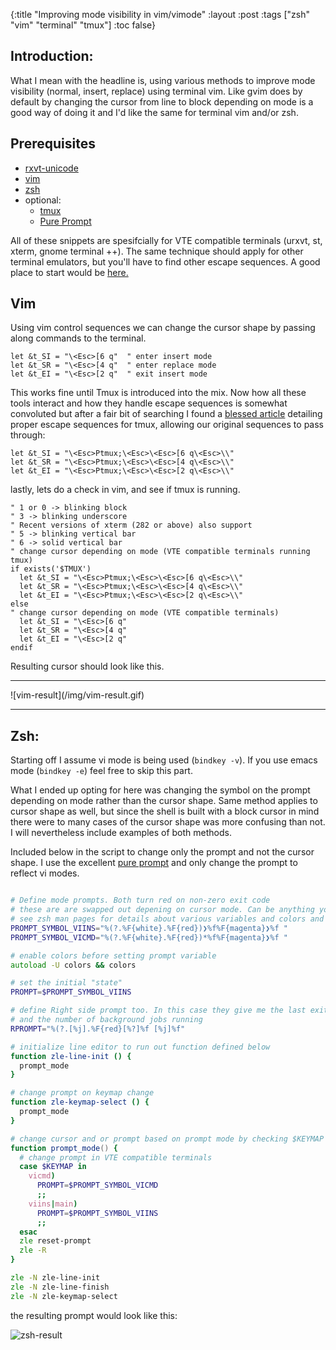 {:title "Improving mode visibility in vim/vimode"
 :layout :post
 :tags  ["zsh" "vim" "terminal" "tmux"]
 :toc false}

## Introduction:
What I mean with the headline is, using various methods to improve mode visibility (normal, insert, replace) using terminal vim. Like gvim does by default by changing the cursor from line to block depending on mode is a good way of doing it and I'd like the same for terminal vim and/or zsh.

## Prerequisites

* [rxvt-unicode](http://software.schmorp.de/pkg/rxvt-unicode.html)
* [vim](http://www.vim.org/)  
* [zsh](http://www.zsh.org/)
* optional:
  * [tmux](https://tmux.github.io/)
  * [Pure Prompt](https://github.com/sindresorhus/pure)

All of these snippets are spesifcially for VTE compatible terminals (urxvt, st, xterm, gnome terminal ++). The same technique should apply for other terminal emulators, but you'll have to find other escape sequences. A good place to start would be [here.](http://vim.wikia.com/wiki/Change_cursor_shape_in_different_modes)

## Vim

Using vim control sequences we can change the cursor shape by passing along commands to the terminal.
```viml
let &t_SI = "\<Esc>[6 q"  " enter insert mode
let &t_SR = "\<Esc>[4 q"  " enter replace mode
let &t_EI = "\<Esc>[2 q"  " exit insert mode
```
This works fine until Tmux is introduced into the mix. Now how all these tools interact and how they handle escape sequences is somewhat convoluted but after a fair bit of searching I found a  [blessed article](http://blog.yjl.im/2014/12/passing-escape-codes-for-changing-font.html) detailing proper escape sequences for tmux, allowing our original sequences to pass through:

```viml
let &t_SI = "\<Esc>Ptmux;\<Esc>\<Esc>[6 q\<Esc>\\"
let &t_SR = "\<Esc>Ptmux;\<Esc>\<Esc>[4 q\<Esc>\\"
let &t_EI = "\<Esc>Ptmux;\<Esc>\<Esc>[2 q\<Esc>\\"
```

lastly, lets do a check in vim, and see if tmux is running.

```viml
" 1 or 0 -> blinking block
" 3 -> blinking underscore
" Recent versions of xterm (282 or above) also support
" 5 -> blinking vertical bar
" 6 -> solid vertical bar
" change cursor depending on mode (VTE compatible terminals running tmux)
if exists('$TMUX')
  let &t_SI = "\<Esc>Ptmux;\<Esc>\<Esc>[6 q\<Esc>\\"
  let &t_SR = "\<Esc>Ptmux;\<Esc>\<Esc>[4 q\<Esc>\\"
  let &t_EI = "\<Esc>Ptmux;\<Esc>\<Esc>[2 q\<Esc>\\"
else
" change cursor depending on mode (VTE compatible terminals)
  let &t_SI = "\<Esc>[6 q"
  let &t_SR = "\<Esc>[4 q"
  let &t_EI = "\<Esc>[2 q"
endif
```
Resulting cursor should look like this.
<hr>
![vim-result](/img/vim-result.gif)
<hr>

## Zsh:
Starting off I assume vi mode is being used (`bindkey -v`). If you use emacs mode (`bindkey -e`) feel free to skip this part.

What I ended up opting for here was changing the symbol on the prompt depending on mode rather than the cursor shape. Same method applies to cursor shape as well, but since the shell is built with a block cursor in mind there were to many cases of the cursor shape was more confusing than not. I will nevertheless include examples of both methods.

Included below in the script to change only the prompt and not the cursor shape.
I use the excellent [pure prompt](https://github.com/sindresorhus/pure) and only change the
prompt to reflect vi modes.
```zsh

# Define mode prompts. Both turn red on non-zero exit code
# these are are swapped out depening on cursor mode. Can be anything you want.
# see zsh man pages for details about various variables and colors and whatnot available.
PROMPT_SYMBOL_VIINS="%(?.%F{white}.%F{red})❯%f%F{magenta}❯%f "
PROMPT_SYMBOL_VICMD="%(?.%F{white}.%F{red})*%f%F{magenta}❯%f "

# enable colors before setting prompt variable
autoload -U colors && colors

# set the initial "state"
PROMPT=$PROMPT_SYMBOL_VIINS

# define Right side prompt too. In this case they give me the last exit code
# and the number of background jobs running
RPROMPT="%(?.[%j].%F{red}[%?]%f [%j]%f"

# initialize line editor to run out function defined below
function zle-line-init () {
  prompt_mode
}

# change prompt on keymap change
function zle-keymap-select () {
  prompt_mode
}

# change cursor and or prompt based on prompt mode by checking $KEYMAP varible.
function prompt_mode() {
  # change prompt in VTE compatible terminals
  case $KEYMAP in
    vicmd)
      PROMPT=$PROMPT_SYMBOL_VICMD
      ;;
    viins|main)
      PROMPT=$PROMPT_SYMBOL_VIINS
      ;;
  esac
  zle reset-prompt
  zle -R
}

zle -N zle-line-init
zle -N zle-line-finish
zle -N zle-keymap-select
```
the resulting prompt would look like this:

![zsh-result](/img/zsh-result.gif)
